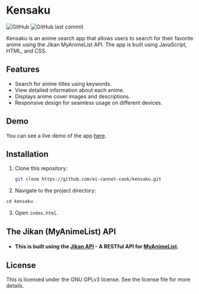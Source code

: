 # Kensaku

![GitHub](https://img.shields.io/github/license/ei-cannot-cook/anime-search-app)
![GitHub last commit](https://img.shields.io/github/last-commit/ei-cannot-cook/anime-search-app)

Kensaku is an anime search app that allows users to search for their favorite anime using the Jikan MyAnimeList API. The app is built using JavaScript, HTML, and CSS.

## Features

-   Search for anime titles using keywords.
-   View detailed information about each anime.
-   Displays anime cover images and descriptions.
-   Responsive design for seamless usage on different devices.

## Demo

You can see a live demo of the app [here](https://ei-cannot-cook.github.io/kensaku).

## Installation

1. Clone this repository:

    ```bash
    git clone https://github.com/ei-cannot-cook/kensaku.git
    ```

2. Navigate to the project directory:

```powershell
cd kensaku
```

3. Open `index.html`.

## The Jikan (MyAnimeList) API

-   #### This is built using the [Jikan API](https://jikan.moe) - A RESTful API for [MyAnimeList](https://myanimelist.net/).

## License

This is licensed under the GNU GPLv3 license. See the license file for more details.
